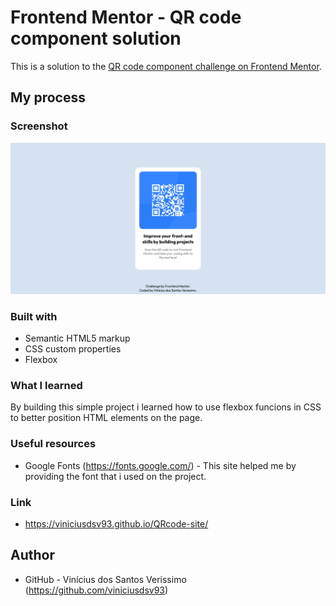 # Frontend Mentor - QR code component solution

This is a solution to the [QR code component challenge on Frontend Mentor](https://www.frontendmentor.io/challenges/qr-code-component-iux_sIO_H). 

## My process

### Screenshot

![](./screenshot.png)

### Built with

- Semantic HTML5 markup
- CSS custom properties
- Flexbox

### What I learned

By building this simple project i learned how to use flexbox funcions in CSS to better position HTML elements on the page. 

### Useful resources

- Google Fonts (https://fonts.google.com/) - This site helped me by providing the font that i used on the project.

### Link

- https://viniciusdsv93.github.io/QRcode-site/

## Author

- GitHub - Vinícius dos Santos Verissimo (https://github.com/viniciusdsv93)
